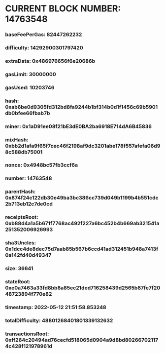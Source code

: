 # CURRENT BLOCK NUMBER: 14763548

### baseFeePerGas: 82447262232
### difficulty: 14292900301797420
### extraData: 0x486976656f6e20686b
### gasLimit: 30000000
### gasUsed: 10203746
### hash: 0xab6be0d9305fd312bd8fa9244b1bf314b0d1f1456c69b5901db0bfee66fbab7b
### miner: 0x1aD91ee08f21bE3dE0BA2ba6918E714dA6B45836
### mixHash: 0xbb2d1afa9f65f7cec46f2198af9dc3201abe178f557afefa06d98c588db75001
### nonce: 0x4948bc57fb3ccf6a
### number: 14763548
### parentHash: 0x874f24c122db30e49ba3bc386cc739d049b1199b4b551cdc2b713eb12c7de0cd
### receiptsRoot: 0xb88d4a1a5b671f7768ac492f227a6bc452b4b669ab321541a251352006926993
### sha3Uncles: 0x1dcc4de8dec75d7aab85b567b6ccd41ad312451b948a7413f0a142fd40d49347
### size: 36641
### stateRoot: 0xe0a7463a33fd8bb8a85ec21ded716258439d2565b87fe7f2048723894f770e82
### timestamp: 2022-05-12 21:51:58.853248
### totalDifficulty: 48801268401801339132632
### transactionsRoot: 0xff264c20494ad76cecfd518065d0904a9d8bd802667021174c428f121978961d
